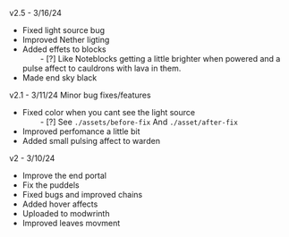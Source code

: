 v2.5 - 3/16/24
 - Fixed light source bug
 - Improved Nether ligting
 - Added effets to blocks       
  &nbsp;&nbsp;&nbsp;&nbsp;&nbsp;&nbsp;&nbsp;   - [?] Like Noteblocks getting a little brighter when powered and a pulse affect to cauldrons with lava in them.
 - Made end sky black 

v2.1 - 3/11/24
Minor bug fixes/features
 - Fixed color when you cant see the light source \
         &nbsp;&nbsp;&nbsp;&nbsp;&nbsp;&nbsp;&nbsp;   - [?] See `./assets/before-fix` And `./asset/after-fix`
 - Improved perfomance a little bit
 - Added small pulsing affect to warden
    


v2 - 3/10/24
 - Improve the end portal
 - Fix the puddels
 - Fixed bugs and improved chains
 - Added hover affects
 - Uploaded to modwrinth
 - Improved leaves movment